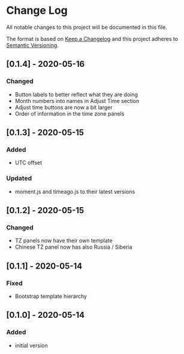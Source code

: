 # Change Log

All notable changes to this project will be documented in this file.

The format is based on [Keep a Changelog](http://keepachangelog.com/)
and this project adheres to [Semantic Versioning](http://semver.org/).

## [0.1.4] - 2020-05-16
### Changed
- Button labels to better reflect what they are doing
- Month numbers into names in Adjust Time section
- Adjust time buttons are now a bit larger
- Order of information in the time zone panels

## [0.1.3] - 2020-05-15
### Added
- UTC offset

### Updated
- moment.js and timeago.js to their latest versions

## [0.1.2] - 2020-05-15
### Changed
- TZ panels now have their own template
- Chinese TZ panel now has also Russia / Siberia

## [0.1.1] - 2020-05-14
### Fixed
- Bootstrap template hierarchy

## [0.1.0] - 2020-05-14
### Added
- initial version
